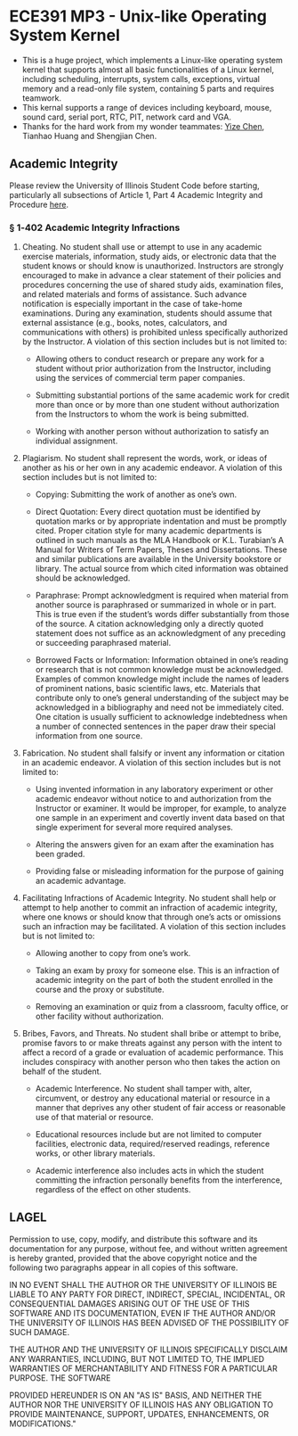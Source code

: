 # ECE391 MP3 - Unix-like Operating System Kernel
* This is a huge project, which implements a Linux-like operating system kernel that supports almost all basic functionalities of a
Linux kernel, including scheduling, interrupts, system calls, exceptions, virtual memory and a read-only file system, containing 5 parts and requires teamwork.<br/>
* This kernal supports a range of devices including keyboard, mouse, sound card, serial port, RTC, PIT, network card and VGA.
* Thanks for the hard work from my wonder teammates: [Yize Chen](https://github.com/Adam-2000), Tianhao Huang and Shengjian Chen.
## Academic Integrity
Please review the University of Illinois Student Code before starting, particularly all subsections of Article 1, Part 4 Academic Integrity and Procedure [here](https://studentcode.illinois.edu/article1/part4/1-401/).<br/>
### § 1‑402 Academic Integrity Infractions

1. Cheating. No student shall use or attempt to use in any academic exercise materials, information, study aids, or electronic data that the student knows or should know is unauthorized. Instructors are strongly encouraged to make in advance a clear statement of their policies and procedures concerning the use of shared study aids, examination files, and related materials and forms of assistance. Such advance notification is especially important in the case of take-home examinations. During any examination, students should assume that external assistance (e.g., books, notes, calculators, and communications with others) is prohibited unless specifically authorized by the Instructor. A violation of this section includes but is not limited to:

    - Allowing others to conduct research or prepare any work for a student without prior authorization from the Instructor, including using the services of commercial term paper companies.

    - Submitting substantial portions of the same academic work for credit more than once or by more than one student without authorization from the Instructors to whom the work is being submitted.

    - Working with another person without authorization to satisfy an individual assignment.

2. Plagiarism. No student shall represent the words, work, or ideas of another as his or her own in any academic endeavor. A violation of this section includes but is not limited to:

    - Copying: Submitting the work of another as one’s own.

    - Direct Quotation: Every direct quotation must be identified by quotation marks or by appropriate indentation and must be promptly cited. Proper citation style for many academic departments is outlined in such manuals as the MLA Handbook or K.L. Turabian’s A Manual for Writers of Term Papers, Theses and Dissertations. These and similar publications are available in the University bookstore or library. The actual source from which cited information was obtained should be acknowledged.

    - Paraphrase: Prompt acknowledgment is required when material from another source is paraphrased or summarized in whole or in part. This is true even if the student’s words differ substantially from those of the source. A citation acknowledging only a directly quoted statement does not suffice as an acknowledgment of any preceding or succeeding paraphrased material.

    - Borrowed Facts or Information: Information obtained in one’s reading or research that is not common knowledge must be acknowledged. Examples of common knowledge might include the names of leaders of prominent nations, basic scientific laws, etc. Materials that contribute only to one’s general understanding of the subject may be acknowledged in a bibliography and need not be immediately cited. One citation is usually sufficient to acknowledge indebtedness when a number of connected sentences in the paper draw their special information from one source.

3. Fabrication. No student shall falsify or invent any information or citation in an academic endeavor. A violation of this section includes but is not limited to:

    - Using invented information in any laboratory experiment or other academic endeavor without notice to and authorization from the Instructor or examiner. It would be improper, for example, to analyze one sample in an experiment and covertly invent data based on that single experiment for several more required analyses.

    - Altering the answers given for an exam after the examination has been graded.

    - Providing false or misleading information for the purpose of gaining an academic advantage.

4. Facilitating Infractions of Academic Integrity. No student shall help or attempt to help another to commit an infraction of academic integrity, where one knows or should know that through one’s acts or omissions such an infraction may be facilitated. A violation of this section includes but is not limited to:

    - Allowing another to copy from one’s work.

    - Taking an exam by proxy for someone else. This is an infraction of academic integrity on the part of both the student enrolled in the course and the proxy or substitute.

    - Removing an examination or quiz from a classroom, faculty office, or other facility without authorization.

5. Bribes, Favors, and Threats. No student shall bribe or attempt to bribe, promise favors to or make threats against any person with the intent to affect a record of a grade or evaluation of academic performance. This includes conspiracy with another person who then takes the action on behalf of the student.

    - Academic Interference. No student shall tamper with, alter, circumvent, or destroy any educational material or resource in a manner that deprives any other student of fair access or reasonable use of that material or resource.

    - Educational resources include but are not limited to computer facilities, electronic data, required/reserved readings, reference works, or other library materials.

    - Academic interference also includes acts in which the student committing the infraction personally benefits from the interference, regardless of the effect on other students.

## LAGEL

Permission to use, copy, modify, and distribute this software and its documentation for any purpose, without fee, and without written agreement is hereby granted, provided that the above copyright notice and the following two paragraphs appear in all copies of this software.

IN NO EVENT SHALL THE AUTHOR OR THE UNIVERSITY OF ILLINOIS BE LIABLE TO ANY PARTY FOR DIRECT, INDIRECT, SPECIAL, INCIDENTAL, OR CONSEQUENTIAL DAMAGES ARISING OUT OF THE USE OF THIS SOFTWARE AND ITS DOCUMENTATION, EVEN IF THE AUTHOR AND/OR THE UNIVERSITY OF ILLINOIS HAS BEEN ADVISED OF THE POSSIBILITY OF SUCH DAMAGE.

THE AUTHOR AND THE UNIVERSITY OF ILLINOIS SPECIFICALLY DISCLAIM ANY WARRANTIES, INCLUDING, BUT NOT LIMITED TO, THE IMPLIED WARRANTIES OF MERCHANTABILITY AND FITNESS FOR A PARTICULAR PURPOSE. THE SOFTWARE

PROVIDED HEREUNDER IS ON AN "AS IS" BASIS, AND NEITHER THE AUTHOR NOR THE UNIVERSITY OF ILLINOIS HAS ANY OBLIGATION TO PROVIDE MAINTENANCE, SUPPORT, UPDATES, ENHANCEMENTS, OR MODIFICATIONS."

